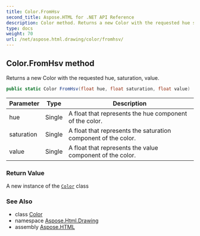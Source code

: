 ```yaml
---
title: Color.FromHsv
second_title: Aspose.HTML for .NET API Reference
description: Color method. Returns a new Color with the requested hue saturation value
type: docs
weight: 70
url: /net/aspose.html.drawing/color/fromhsv/
---
```

## Color.FromHsv method

Returns a new Color with the requested hue, saturation, value.

```csharp
public static Color FromHsv(float hue, float saturation, float value)
```

| Parameter | Type | Description |
| --- | --- | --- |
| hue | Single | A float that represents the hue component of the color. |
| saturation | Single | A float that represents the saturation component of the color. |
| value | Single | A float that represents the value component of the color. |

### Return Value

A new instance of the [`Color`](../) class

### See Also

* class [Color](../)
* namespace [Aspose.Html.Drawing](../../../aspose.html.drawing/)
* assembly [Aspose.HTML](../../../)
